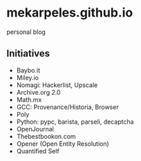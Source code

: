 # mekarpeles.github.io
personal blog

## Initiatives

* Baybo.it
* Miley.io
* Nomagi: Hackerlist, Upscale
* Archive.org 2.0
* Math.mx
* GCC: Provenance/Historia, Browser
* Poly
* Python: pypc, barista, parseli, decaptcha
* OpenJournal
* Thebestbookon.com
* Opener (Open Entity Resolution)
* Quantified Self

